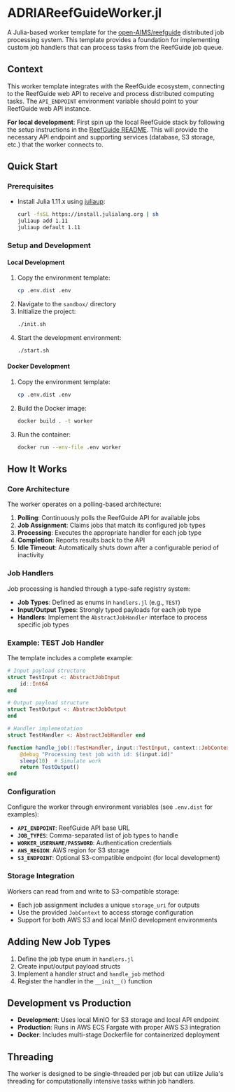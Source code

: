 # ADRIAReefGuideWorker.jl

A Julia-based worker template for the [open-AIMS/reefguide](https://github.com/open-AIMS/reefguide) distributed job processing system. This template provides a foundation for implementing custom job handlers that can process tasks from the ReefGuide job queue.

## Context

This worker template integrates with the ReefGuide ecosystem, connecting to the ReefGuide web API to receive and process distributed computing tasks. The `API_ENDPOINT` environment variable should point to your ReefGuide web API instance.

**For local development**: First spin up the local ReefGuide stack by following the setup instructions in the [ReefGuide README](https://github.com/open-AIMS/reefguide). This will provide the necessary API endpoint and supporting services (database, S3 storage, etc.) that the worker connects to.

## Quick Start

### Prerequisites

- Install Julia 1.11.x using [juliaup](https://github.com/JuliaLang/juliaup):
  ```bash
  curl -fsSL https://install.julialang.org | sh
  juliaup add 1.11
  juliaup default 1.11
  ```

### Setup and Development

#### Local Development

1. Copy the environment template:
   ```bash
   cp .env.dist .env
   ```
2. Navigate to the `sandbox/` directory
3. Initialize the project:
   ```bash
   ./init.sh
   ```
4. Start the development environment:
   ```bash
   ./start.sh
   ```

#### Docker Development

1. Copy the environment template:
   ```bash
   cp .env.dist .env
   ```
2. Build the Docker image:
   ```bash
   docker build . -t worker
   ```
3. Run the container:
   ```bash
   docker run --env-file .env worker
   ```

## How It Works

### Core Architecture

The worker operates on a polling-based architecture:

1. **Polling**: Continuously polls the ReefGuide API for available jobs
2. **Job Assignment**: Claims jobs that match its configured job types
3. **Processing**: Executes the appropriate handler for each job type
4. **Completion**: Reports results back to the API
5. **Idle Timeout**: Automatically shuts down after a configurable period of inactivity

### Job Handlers

Job processing is handled through a type-safe registry system:

- **Job Types**: Defined as enums in `handlers.jl` (e.g., `TEST`)
- **Input/Output Types**: Strongly typed payloads for each job type
- **Handlers**: Implement the `AbstractJobHandler` interface to process specific job types

### Example: TEST Job Handler

The template includes a complete example:

```julia
# Input payload structure
struct TestInput <: AbstractJobInput
    id::Int64
end

# Output payload structure
struct TestOutput <: AbstractJobOutput
end

# Handler implementation
struct TestHandler <: AbstractJobHandler end

function handle_job(::TestHandler, input::TestInput, context::JobContext)::TestOutput
    @debug "Processing test job with id: $(input.id)"
    sleep(10)  # Simulate work
    return TestOutput()
end
```

### Configuration

Configure the worker through environment variables (see `.env.dist` for examples):

- **`API_ENDPOINT`**: ReefGuide API base URL
- **`JOB_TYPES`**: Comma-separated list of job types to handle
- **`WORKER_USERNAME/PASSWORD`**: Authentication credentials
- **`AWS_REGION`**: AWS region for S3 storage
- **`S3_ENDPOINT`**: Optional S3-compatible endpoint (for local development)

### Storage Integration

Workers can read from and write to S3-compatible storage:

- Each job assignment includes a unique `storage_uri` for outputs
- Use the provided `JobContext` to access storage configuration
- Support for both AWS S3 and local MinIO development environments

## Adding New Job Types

1. Define the job type enum in `handlers.jl`
2. Create input/output payload structs
3. Implement a handler struct and `handle_job` method
4. Register the handler in the `__init__()` function

## Development vs Production

- **Development**: Uses local MinIO for S3 storage and local API endpoint
- **Production**: Runs in AWS ECS Fargate with proper AWS S3 integration
- **Docker**: Includes multi-stage Dockerfile for containerized deployment

## Threading

The worker is designed to be single-threaded per job but can utilize Julia's threading for computationally intensive tasks within job handlers.
